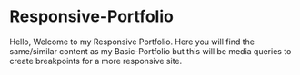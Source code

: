 # Responsive-Portfolio
Hello, Welcome to my Responsive Portfolio. Here you will find the same/similar content as my Basic-Portfolio but this will be media queries to create breakpoints for a more responsive site.
